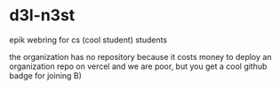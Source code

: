 # d3l-n3st
epik webring for cs (cool student) students

the organization has no repository because it costs money to deploy an organization repo on vercel and we are poor, but you get a cool github badge for joining B)
